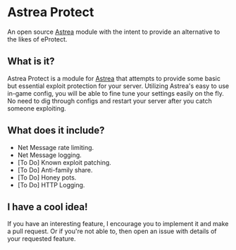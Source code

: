# Astrea Protect
An open source [Astrea](https://www.gmodstore.com/market/view/astrea-toolbox-server-essentials) module with the intent to provide an alternative to the likes of eProtect. 

## What is it?
Astrea Protect is a module for [Astrea](https://www.gmodstore.com/market/view/astrea-toolbox-server-essentials) that attempts to provide some basic but essential exploit protection for your server. Utilizing Astrea's easy to use in-game config, you will be able to fine tune your settings easily on the fly. No need to dig through configs and restart your server after you catch someone exploiting.

## What does it include?
- Net Message rate limiting.
- Net Message logging.
- [To Do] Known exploit patching.
- [To Do] Anti-family share.
- [To Do] Honey pots.
- [To Do] HTTP Logging.

## I have a cool idea!
If you have an interesting feature, I encourage you to implement it and make a pull request. Or if you're not able to, then open an issue with details of your requested feature.
